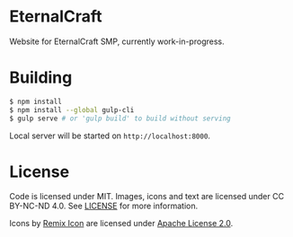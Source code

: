 # EternalCraft

Website for EternalCraft SMP, currently work-in-progress.


# Building

```sh
$ npm install
$ npm install --global gulp-cli
$ gulp serve # or 'gulp build' to build without serving
```

Local server will be started on `http://localhost:8000`.


# License

Code is licensed under MIT. Images, icons and text are licensed under CC BY-NC-ND 4.0. See [LICENSE][license] for more
information.

Icons by [Remix Icon][remixicon] are licensed under [Apache License 2.0][remixicon-license].


[license]: https://github.com/EternalNetworkTM/EternalCraft/blob/master/LICENSE
[remixicon]: https://github.com/Remix-Design/RemixIcon
[remixicon-license]: https://github.com/Remix-Design/RemixIcon/blob/master/License
